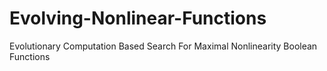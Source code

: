 # Evolving-Nonlinear-Functions

Evolutionary Computation Based Search For Maximal  Nonlinearity Boolean Functions
